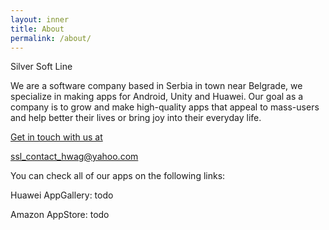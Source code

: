 ```yaml
---
layout: inner
title: About
permalink: /about/
---
```

Silver Soft Line

We are a software company based in Serbia in town near Belgrade, we specialize in making apps for Android, Unity and Huawei. Our goal as a company is to grow and make high-quality apps that appeal to mass-users and help better their lives or bring joy into their everyday life. 


<a href="ssl_contact_hwag@yahoo.com">Get in touch with us at</a>


ssl_contact_hwag@yahoo.com
            
            
            
You can check all of our apps on the following links:

Huawei AppGallery: todo

Amazon AppStore: todo
